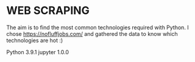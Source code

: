 # WEB SCRAPING 

The aim is to find the most common technologies required with Python. 
I chose https://nofluffjobs.com/ and gathered the data to know which technologies are hot :)


Python 3.9.1
jupyter 1.0.0


